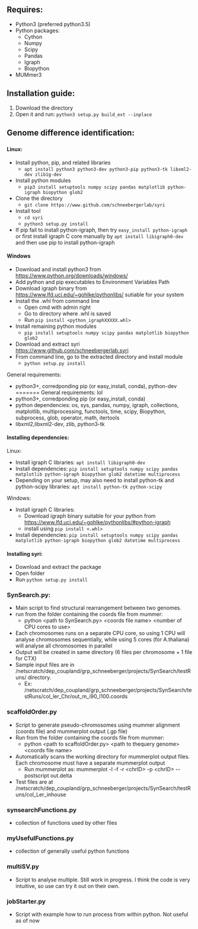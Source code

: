 ## Requires:
- Python3 (preferred python3.5)
- Python packages:
    - Cython
    - Numpy
    - Scipy
    - Pandas
    - Igraph
    - Biopython
- MUMmer3

## **Installation guide**:
1. Download the directory
2. Open it and run:
```python3 setup.py build_ext --inplace```
    
## **Genome difference identification**:
###





#### **Linux**:
- Install python, pip, and related libraries
	- ```apt install python3 python3-dev python3-pip python3-tk libxml2-dev zlib1g-dev```
- Install python modules
	- ```pip3 install setuptools numpy scipy pandas matplotlib python-igraph biopython glob2```
- Clone the directory
	- ```git clone https://www.github.com/schneebergerlab/syri```
- Install tool
	- ```cd syri```
	- ```python3 setup.py install```
- If pip fail to install python-igraph, then try ```easy_install python-igraph``` or first install igraph C core manually by ```apt install libigraph0-dev``` and then use pip to install python-igraph

#### **Windows**
- Download and install python3 from https://www.python.org/downloads/windows/
- Add python and pip executables to Environment Variables Path
- Download igraph binary from https://www.lfd.uci.edu/~gohlke/pythonlibs/ sutiable for your system
- Install the .whl from command line
	- Open cmd with admin right
	- Go to directory where .whl is saved
	- Run ```pip install <python_igraphXXXXX.whl>```
- Install remaining python modules
	- ```pip install setuptools numpy scipy pandas matplotlib biopython glob2```
- Download and extract syri https://www.github.com/schneebergerlab.syri
- From command line, go to the extracted directory and install module
	- ```python setup.py install```

General requirements:
  - python3+, corredponding pip (or easy_install, conda), python-dev
=======
General requirements: lol
  - python3+, corredponding pip (or easy_install, conda)
  - python dependencies: os, sys, pandas, numpy, igraph, collections, matplotlib, multiprocessing, functools, time, scipy, Biopython, subprocess, glob, operator, math, itertools
  - libxml2,libxml2-dev, zlib, python3-tk

#### **Installing dependencies**:
Linux:
  - Install igraph C libraries: ```apt install libigraph0-dev```	
  - Install dependencies: ```pip install setuptools numpy scipy pandas matplotlib python-igraph biopython glob2 datetime multiprocess```
  - Depending on your setup, may also need to install python-tk and python-scipy libraries: ```apt install python-tk python-scipy```

Windows:
  - Install igraph C libraries:
      - Download igraph binary suitable for your python from https://www.lfd.uci.edu/~gohlke/pythonlibs/#python-igraph
      - install using ```pip install <.whl>```
  - Install dependencies:
  	```pip install setuptools numpy scipy pandas matplotlib python-igraph biopython glob2 datetime multiprocess```


#### **Installing syri**:
  - Download and extract the package
  - Open folder
  - Run ```python setup.py install```



  
### **SynSearch.py**:
- Main script to find structural rearrangement between two genomes.
- run from the folder containing the coords file from mummer:
    - python \<path to SynSearch.py\> \<coords file name\> \<number of CPU cores to use\>
- Each chromosomes runs on a separate CPU core, so using 1 CPU will analyse chromosomes sequentially, while using 5 cores (for A.thaliana) will analyse all chromosomes in parallel
- Output will be created in same directory (6 files per chromosome + 1 file for CTX)
- Sample input files are in /netscratch/dep_coupland/grp_schneeberger/projects/SynSearch/testRuns/ directory.
  - Ex: /netscratch/dep_coupland/grp_schneeberger/projects/SynSearch/testRuns/col_ler_Chr/out_m_i90_l100.coords

### **scaffoldOrder.py**
- Script to generate pseudo-chromosomes using mummer alignment (coords file) and mummerplot output (.gp file)
- Run from the folder containing the coords file from mummer:
    - python \<path to scaffoldOrder.py\>  \<path to thequery genome\> \<coords file name\>
- Automatically scans the working directory for mummerplot output files. Each chromosome must have a separate mummerplot output
  - Run mummerplot as: mummerplot -l -f -r \<chrID\> -p \<chrID\> --postscript out.delta
- Test files are at /netscratch/dep_coupland/grp_schneeberger/projects/SynSearch/testRuns/col_Ler_inhouse

### **synsearchFunctions.py**
- collection of functions used by other files

### **myUsefulFunctions.py**
- collection of generally useful python functions

### **multiSV.py**
- Script to analyse multiple. Still work in progress. I think the code is very intuitive, so use can try it out on their own.

### **jobStarter.py**
- Script with example how to run process from within python. Not useful as of now

